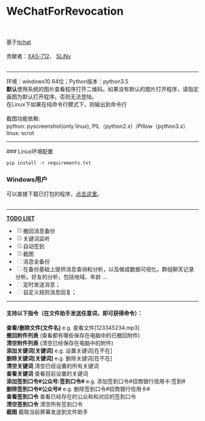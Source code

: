 # WeChatForRevocation<br><br>
基于<a href="https://github.com/littlecodersh/ItChat.git">itchat</a><br><br>
贡献者：<a href='https://github.com/XAS-712'>XAS-712</a>、 <a href='https://github.com/SLiNv'>SLiNv</a><br><br>
<hr />
环境：windows10 64位；Python版本：python3.5<br>
<strong>默认</strong>使用系统的图片查看程序打开二维码。如果没有默认的图片打开程序，请指定画图为默认打开程序。否则无法登陆。<br>
在Linux下如果在纯命令行模式下，则输出到命令行<br><br>
截图功能依赖: <br>
     python: pyscreenshot(only linux), PIL（python2.x）/Pillow（python3.x）<br>
     linux: scrot<br>
<hr />
### Linux环境配置

```pip install -r requirements.txt```
### Windows用户
可以直接下载已打包的程序，<a href='https://github.com/ZKeeer/WeChatForRevocation/releases'>点击这里</a>。<br><br>
<hr />

<strong><a href='http://zkeeer.space/?page_id=2'>TODO LIST</a></strong><br>
<ul class="contains-task-list">
    <li class="task-list-item">
        <input class="task-list-item" checked="" disabled="" type="checkbox">撤回消息备份
    </li>
    <li class="task-list-item">
        <input class="task-list-item" checked="checked" disabled="disabled" type="checkbox">关键词监听
    </li>
    <li class="task-list-item">
        <input class="task-list-item" checked="checked" disabled="disabled" type="checkbox">自动签到
    </li>
    <li class="task-list-item">
        <input class="task-list-item" checked="checked" disabled="disabled" type="checkbox">截图
    </li>
    <li class="task-list-item">
        <input class="task-list-item" disabled="disabled" type="checkbox">消息全备份
    </li>
    <li class="task-list-item">
        <input class="task-list-item" disabled="disabled" type="checkbox">在备份基础上提供消息查询和分析，以及做成数据可视化，群组聊天记录分析。好友的分析，包括地域、年龄 …
    </li>
    <li class="task-list-item">
        <input class="task-list-item" disabled="disabled" type="checkbox">定时发送消息；
    </li>
    <li class="task-list-item">
        <input class="task-list-item" disabled="disabled" type="checkbox">自定义规则消息回复；
    </li>
</ul>
<hr />
<h4>支持以下指令（在文件助手发送任意词，即可获得命令）：</h4>
<strong>查看/删除文件[文件名]</strong> e.g. 查看文件[123345234.mp3]<br>
<strong>撤回附件列表</strong> (查看都有哪些保存在电脑中的已撤回附件)<br>
<strong>清空附件列表</strong> (清空已经保存在电脑中的附件)<br>
<strong>添加关键词[关键词]</strong>  e.g. 设置关键词[在不在]<br>
<strong>删除关键词[关键词]</strong>  e.g. 删除关键词[在不在]<br>
<strong>清空关键词</strong>  清空已经设置的所有关键词<br>
<strong>查看关键词</strong>  查看目前设置的关键词<br>
<strong>添加签到口令#公众号:签到口令#</strong>   e.g. 添加签到口令#招商银行信用卡:签到#<br>
<strong>删除签到口令#公众号#</strong>   e.g. 删除签到口令#招商银行信用卡#<br>
<strong>查看签到口令</strong>  查看已经存在的公众和和对应的签到口令<br>
<strong>清空签到口令</strong>  清空所有签到口令<br>
<strong>截图</strong> 截取当前屏幕发送到文件助手<br>

